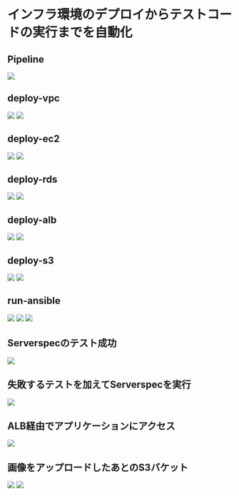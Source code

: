 # インフラ環境のデプロイからテストコードの実行までを自動化
## Pipeline

![](./image/Pipeline.png)

## deploy-vpc

![](./image/vpc_1.png)
![](./image/vpc_2.png)

## deploy-ec2

![](./image/ec2_1.png)
![](./image/ec2_2.png)

## deploy-rds

![](./image/rds_1.png)
![](./image/rds_2.png)

## deploy-alb

![](./image/alb_1.png)
![](./image/alb_2.png)

## deploy-s3

![](./image/s3_1.png)
![](./image/s3_2.png)

## run-ansible

![](./image/ansible_1.png)
![](./image/ansible_2.png)
![](./image/ansible_3.png)

## Serverspecのテスト成功

![](./image/serverspec_success.png)

## 失敗するテストを加えてServerspecを実行

![](./image/serverspec_fail.png)

## ALB経由でアプリケーションにアクセス

![](./image/picture_app.png)

## 画像をアップロードしたあとのS3バケット

![](./image/buket_picture_1.png)
![](./image/buket_picture_2.png)
